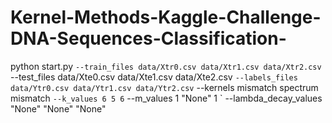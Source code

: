 # Kernel-Methods-Kaggle-Challenge-DNA-Sequences-Classification-

python start.py `
--train_files data/Xtr0.csv data/Xtr1.csv data/Xtr2.csv `
--test_files data/Xte0.csv data/Xte1.csv data/Xte2.csv `
--labels_files data/Ytr0.csv data/Ytr1.csv data/Ytr2.csv `
--kernels mismatch spectrum mismatch `
--k_values 6 5 6 `
--m_values 1 "None" 1 `
--lambda_decay_values "None" "None" "None"



